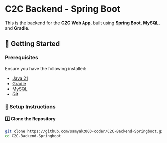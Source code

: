 # C2C Backend - Spring Boot  

This is the backend for the **C2C Web App**, built using **Spring Boot**, **MySQL**, and **Gradle**.  

## 🚀 Getting Started  

### Prerequisites  

Ensure you have the following installed:  

- [Java 21](https://adoptopenjdk.net/)  
- [Gradle](https://gradle.org/install/)  
- [MySQL](https://dev.mysql.com/downloads/)  
- [Git](https://git-scm.com/)  

### 🔧 Setup Instructions  

#### 1️⃣ Clone the Repository  
```bash
git clone https://github.com/samyak2003-coder/C2C-Backend-Springboot.git
cd C2C-Backend-Springboot